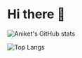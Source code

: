 # Hi there 👋

![Aniket's GitHub stats](https://github-readme-stats.vercel.app/api?username=icy-comet&count_private=true&show_icons=true&theme=graywhite)

![Top Langs](https://github-readme-stats.vercel.app/api/top-langs/?username=icy-comet)